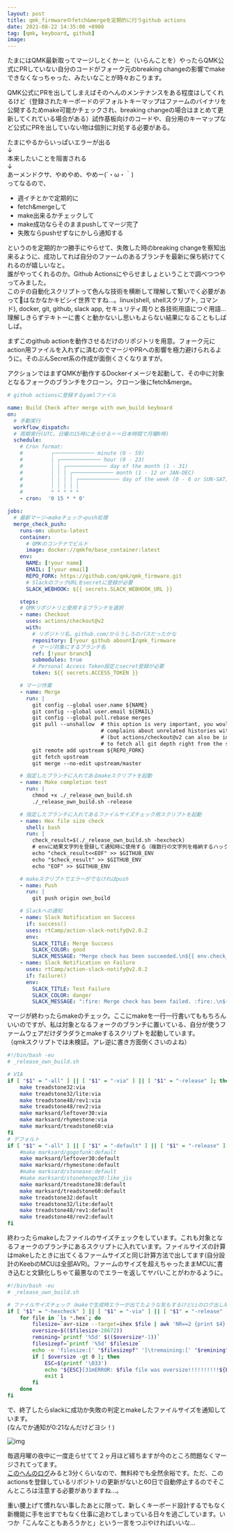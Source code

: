 ```yaml
---
layout: post
title: qmk_firmwareのfetch&mergeを定期的に行うgithub actions
date: 2021-08-22 14:35:00 +0900
tag: [qmk, keyboard, github]
image: 
---
```


たまにはQMK最新取ってマージしとくかーと（いらんことを）やったらQMK公式にPRしていない自分のコードがフォーク元のbreaking changeの影響でmakeできなくなっちゃった、みたいなことが時々おこります。  

QMK公式にPRを出してしまえばそのへんのメンテナンスをある程度はしてくれるけど（登録されたキーボードのデフォルトキーマップはファームのバイナリを公開するためmake可能かチェックされ、breaking changeの場合はまとめて更新してくれている場合がある）試作基板向けのコードや、自分用のキーマップなど公式にPRを出していない物は個別に対処する必要がある。  

たまにやるからいっぱいエラーが出る  
↓  
本来したいことを阻害される  
↓  
あーメンドクサ、やめやめ、やめー(´・ω・｀)  
ってなるので、  

- 週イチとかで定期的に
- fetch&mergeして
- make出来るかチェックして
- make成功ならそのままpushしてマージ完了
- 失敗ならpushせずなにかしら通知する

というのを定期的かつ勝手にやらせて、失敗した時のbreaking changeを察知出来るように、成功してれば自分のファームのあるブランチを最新に保ち続けてくれるのが嬉しいなと。  
誰がやってくれるのか。Github Actionsにやらせましょということで調べつつやってみました。  
このテの自動化スクリプトって色んな技術を横断して理解して繋いでく必要があって🔰はなかなかキビシイ世界ですね…。linux(shell, shellスクリプト, コマンド), docker, git, github, slack app, セキュリティ周りと各技術用語につぐ用語…理解しきらずテキトーに書くと動かないし思いもよらない結果になることもしばしば。  

まずこのgithub actionを動作させるだけのリポジトリを用意。フォーク元にaction用ファイルを入れずに済むのでマージやPRへの影響を極力避けられるように。そのぶんSecret系の作成が面倒くさくなりますが。  

アクションではまずQMKが動作するDockerイメージを起動して、その中に対象となるフォークのブランチをクローン。クローン後にfetch&merge。  

```yaml
# github actionsに登録するyamlファイル

name: Build Check after merge with own_build keyboard
on:
  # 手動実行
  workflow_dispatch:
  # 周期実行(UTC。日曜の15時に走らせる＝＝日本時間で月曜0時)
  schedule:
    # Cron format:
    #         ┌───────────── minute (0 - 59)
    #         │ ┌───────────── hour (0 - 23)
    #         │ │ ┌───────────── day of the month (1 - 31)
    #         │ │ │ ┌───────────── month (1 - 12 or JAN-DEC)
    #         │ │ │ │ ┌───────────── day of the week (0 - 6 or SUN-SAT)
    #         │ │ │ │ │
    #         * * * * *
    - cron:  '0 15 * * 0'

jobs:
  # 最新マージ→makeチェック→push処理
  merge_check_push:
    runs-on: ubuntu-latest
    container:
      # QMKのコンテナでビルド
      image: docker://qmkfm/base_container:latest
    env:
      NAME: [!your name]
      EMAIL: [!your email]
      REPO_FORK: https://github.com/qmk/qmk_firmware.git
      # SlackのフックURLをsecretに登録が必要
      SLACK_WEBHOOK: ${{ secrets.SLACK_WEBHOOK_URL }}

    steps:
    # QMKリポジトリと使用するブランチを選択
    - name: Checkout
      uses: actions/checkout@v2
      with:
        # リポジトリ名。github.com/からうしろのパスだったかな
        repository: [!your github abount]/qmk_firmware
        # マージ対象にするブランチ名
        ref: [!your branch]
        submodules: true
        # Personal Access Token設定とsecret登録が必要
        token: ${{ secrets.ACCESS_TOKEN }}

    # マージ作業
    - name: Merge
      run: |
        git config --global user.name ${NAME}
        git config --global user.email ${EMAIL}
        git config --global pull.rebase merges
        git pull --unshallow  # this option is very important, you would get
                              # complains about unrelated histories without it.
                              # (but actions/checkout@v2 can also be instructed
                              # to fetch all git depth right from the start)
        git remote add upstream ${REPO_FORK}        
        git fetch upstream
        git merge --no-edit upstream/master

    # 指定したブランチに入れてあるmakeスクリプトを起動
    - name: Make completion test
      run: |
        chmod +x ./_release_own_build.sh
        ./_release_own_build.sh -release

    # 指定したブランチに入れてあるファイルサイズチェック用スクリプトを起動
    - name: Hex file size check
      shell: bash
      run: |
        check_result=$(./_release_own_build.sh -hexcheck)
        # envに結果文字列を登録して通知時に使用する（複数行の文字列を格納するハック）
        echo "check_result<<EOF" >> $GITHUB_ENV
        echo "$check_result" >> $GITHUB_ENV
        echo "EOF" >> $GITHUB_ENV

    # makeスクリプトでエラーがでなければpush
    - name: Push
      run: |
        git push origin own_build

    # Slackへの通知
    - name: Slack Notification on Success
      if: success()
      uses: rtCamp/action-slack-notify@v2.0.2
      env:
        SLACK_TITLE: Merge Success
        SLACK_COLOR: good
        SLACK_MESSAGE: "Merge check has been succeeded.\n${{ env.check_result }}"
    - name: Slack Notification on Failure
      uses: rtCamp/action-slack-notify@v2.0.2
      if: failure()
      env:
        SLACK_TITLE: Test Failure
        SLACK_COLOR: danger
        SLACK_MESSAGE: ":fire: Merge check has been failed. :fire:.\n${{ env.check_result }}"
```

マージが終わったらmakeのチェック。ここにmakeを一行一行書いてももちろんいいのですが、私は対象となるフォークのブランチに置いている、自分が使うファームウェアだけダラダラとmakeするスクリプトを起動しています。  
（qmkスクリプトでは未検証。アレ逆に書き方面倒くさいのよね）

```bash
#!/bin/bash -eu
# _release_own_build.sh

# VIA
if [ "$1" = "-all" ] || [ "$1" = "-via" ] || [ "$1" = "-release" ]; then
    make treadstone32:via
    make treadstone32/lite:via
    make treadstone48/rev1:via
    make treadstone48/rev2:via
    make marksard/leftover30:via
    make marksard/rhymestone:via
    make marksard/treadstone60:via
fi
# デフォルト
if [ "$1" = "-all" ] || [ "$1" = "-default" ] || [ "$1" = "-release" ]; then
    #make marksard/gogofunk:default
    make marksard/leftover30:default
    make marksard/rhymestone:default
    #make marksard/stoneaxe:default
    #make marksard/stonehenge30:like_jis
    make marksard/treadstone38:default
    make marksard/treadstone60:default
    make treadstone32:default
    make treadstone32/lite:default
    make treadstone48/rev1:default
    make treadstone48/rev2:default
fi
```

終わったらmakeしたファイルのサイズチェックをしています。これも対象となるフォークのブランチにあるスクリプトに入れています。ファイルサイズの計算はmakeしたときに出てくるファームサイズと同じ計算方法で出してます(自分設計のKeebのMCUは全部AVR)。ファームのサイズを超えちゃったままMCUに書き込むと文鎮化しちゃて最悪なのでエラーを返してヤバいことがわかるように。  

```bash
#!/bin/bash -eu
# _release_own_build.sh

# ファイルサイズチェック（makeで生成時エラーが出てたような気もするけどciのログ出し用途も兼ねて）
if [ "$1" = "-hexcheck" ] || [ "$1" = "-via" ] || [ "$1" = "-release" ]; then
    for file in `ls *.hex`; do
        filesize=`avr-size --target=ihex $file | awk 'NR==2 {print $4}'`
        oversize=$(($filesize-28672))
        remining=`printf '%5d' $(($oversize*-1))`
        filesizepf=`printf '%5d' $filesize`
        echo -e 'filesize:[' "$filesizepf" ']\tremaining:[' "$remining" ']\tname:[' $file ']'
        if [ $oversize -gt 0 ]; then
            ESC=$(printf '\033')
            echo "${ESC}[31mERROR: $file file was oversize!!!!!!!!!!${ESC}[m"
            exit 1
        fi
    done
fi
```

で、終了したらslackに成功か失敗の判定とmakeしたファイルサイズを通知しています。  
(なんでか通知が0:21なんだけどヨシ！)  

![img](/assets/photos/qmk-auto-merge-action.jpg)

毎週月曜の夜中に一度走らせてて２ヶ月ほど経ちますが今のところ問題なくマージされてってます。  
[このへんのログ](https://github.com/marksard/qmk_firmware_hex/actions/runs/1132928279)みると3分くらいなので、無料枠でも全然余裕です。ただ、このactionsを登録しているリポジトリの更新がないと60日で自動停止するのでそこんところは注意する必要がありますね…。  


重い腰上げて慣れない事したあとに限って、新しくキーボード設計するでもなく新機能に手を出すでもなく仕事に追わてしまっている日々を過ごしています。いつか「こんなこともあろうかと」という一言をつぶやければいいな…  
